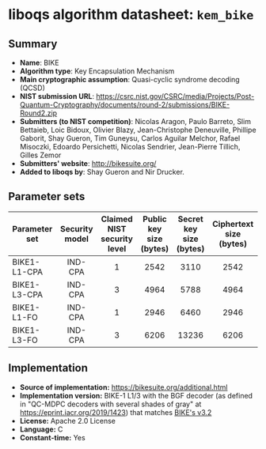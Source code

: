 liboqs algorithm datasheet: `kem_bike`
======================================

Summary
-------

- **Name**: BIKE
- **Algorithm type**: Key Encapsulation Mechanism
- **Main cryptographic assumption**: Quasi-cyclic syndrome decoding (QCSD)
- **NIST submission URL**: https://csrc.nist.gov/CSRC/media/Projects/Post-Quantum-Cryptography/documents/round-2/submissions/BIKE-Round2.zip
- **Submitters (to NIST competition)**: Nicolas Aragon, Paulo Barreto, Slim Bettaieb, Loic Bidoux, Olivier Blazy, Jean-Christophe Deneuville, Phillipe Gaborit, Shay Gueron, Tim Guneysu, Carlos Aguilar Melchor, Rafael Misoczki, Edoardo Persichetti, Nicolas Sendrier, Jean-Pierre Tillich, Gilles Zemor
- **Submitters' website**: http://bikesuite.org/
- **Added to liboqs by**: Shay Gueron and Nir Drucker.

Parameter sets
--------------

| Parameter set       | Security model | Claimed NIST security level | Public key size (bytes) | Secret key size (bytes) | Ciphertext size (bytes) | Shared secret size (bytes) |
|---------------------|:--------------:|:---------------------------:|:-----------------------:|:-----------------------:|:-----------------------:|:--------------------------:|
| BIKE1-L1-CPA        |     IND-CPA    |              1              |           2542          |          3110          |           2542          |             32             |
| BIKE1-L3-CPA        |     IND-CPA    |              3              |           4964          |          5788          |           4964          |             32             |
| BIKE1-L1-FO         |     IND-CPA    |              1              |           2946          |          6460          |           2946          |             32             |
| BIKE1-L3-FO         |     IND-CPA    |              3              |           6206          |         13236          |           6206          |             32             |


Implementation
--------------

- **Source of implementation:** https://bikesuite.org/additional.html
- **Implementation version:** BIKE-1 L1/3 with the BGF decoder (as defined in "QC-MDPC decoders with several shades of gray" at https://eprint.iacr.org/2019/1423) that matches [BIKE's v3.2](https://bikesuite.org/files/round2/spec/BIKE-Spec-2020.02.07.1.pdf)
- **License:** Apache 2.0 License
- **Language:** C
- **Constant-time:** Yes
